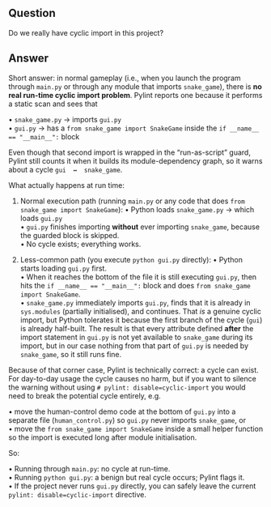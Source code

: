 ## Question

Do we really have cyclic import in this project?

## Answer

Short answer: in normal gameplay (i.e., when you launch the program through `main.py` or through any module that imports `snake_game`), there is **no real run-time cyclic import problem**. Pylint reports one because it performs a static scan and sees that

• `snake_game.py` → imports `gui.py`  
• `gui.py` → has a `from snake_game import SnakeGame` inside the  `if __name__ == "__main__":` block  

Even though that second import is wrapped in the “run-as-script” guard, Pylint still counts it when it builds its module-dependency graph, so it warns about a cycle `gui  ↔  snake_game`.

What actually happens at run time:

1. Normal execution path (running `main.py` or any code that does `from snake_game import SnakeGame`):
   • Python loads `snake_game.py` → which loads `gui.py`  
   • `gui.py` finishes importing **without** ever importing `snake_game`, because the guarded block is skipped.  
   • No cycle exists; everything works.

2. Less-common path (you execute `python gui.py` directly):
   • Python starts loading `gui.py` first.  
   • When it reaches the bottom of the file it is still executing `gui.py`, then hits the `if __name__ == "__main__":` block and does `from snake_game import SnakeGame`.  
   • `snake_game.py` immediately imports `gui.py`, finds that it is already in `sys.modules` (partially initialised), and continues. That *is* a genuine cyclic import, but Python tolerates it because the first branch of the cycle (`gui`) is already half-built. The result is that every attribute defined **after** the import statement in `gui.py` is not yet available to `snake_game` during its import, but in our case nothing from that part of `gui.py` is needed by `snake_game`, so it still runs fine.  

Because of that corner case, Pylint is technically correct: a cycle can exist. For day-to-day usage the cycle causes no harm, but if you want to silence the warning without using `# pylint: disable=cyclic-import` you would need to break the potential cycle entirely, e.g.

• move the human-control demo code at the bottom of `gui.py` into a separate file (`human_control.py`) so `gui.py` never imports `snake_game`, or  
• move the `from snake_game import SnakeGame` inside a small helper function so the import is executed long after module initialisation.

So:

• Running through `main.py`: no cycle at run-time.  
• Running `python gui.py`: a benign but real cycle occurs; Pylint flags it.  
• If the project never runs `gui.py` directly, you can safely leave the current `pylint: disable=cyclic-import` directive.

